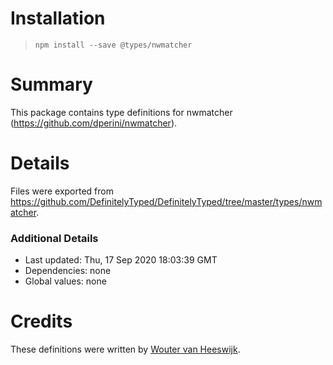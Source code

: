 # Installation
> `npm install --save @types/nwmatcher`

# Summary
This package contains type definitions for nwmatcher (https://github.com/dperini/nwmatcher).

# Details
Files were exported from https://github.com/DefinitelyTyped/DefinitelyTyped/tree/master/types/nwmatcher.

### Additional Details
 * Last updated: Thu, 17 Sep 2020 18:03:39 GMT
 * Dependencies: none
 * Global values: none

# Credits
These definitions were written by [Wouter van Heeswijk](https://github.com/woutervh-).
